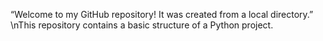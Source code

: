 “Welcome to my GitHub repository! It was created from a local directory.”
\nThis repository contains a basic structure of a Python project.
